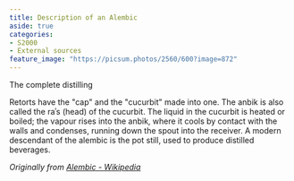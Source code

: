 ```yaml
---
title: Description of an Alembic
aside: true
categories:
- S2000
- External sources
feature_image: "https://picsum.photos/2560/600?image=872"
---
```


The complete distilling 
<!-- this part ^^ is how much shows in the description of the post by using a parachgraph format it autmoatically pics how much to show -->
<!-- more -->

Retorts have the "cap" and the "cucurbit" made into one. The anbik is also called the raʾs (head) of the cucurbit. The liquid in the cucurbit is heated or boiled; the vapour rises into the anbik, where it cools by contact with the walls and condenses, running down the spout into the receiver. A modern descendant of the alembic is the pot still, used to produce distilled beverages.

_Originally from [Alembic - Wikipedia](https://en.wikipedia.org/wiki/Alembic)_
